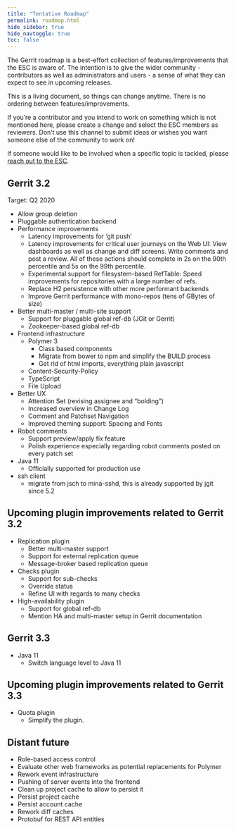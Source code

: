 ```yaml
---
title: "Tentative Roadmap"
permalink: roadmap.html
hide_sidebar: true
hide_navtoggle: true
toc: false
---
```


The Gerrit roadmap is a best-effort collection of features/improvements that the ESC is aware of.
The intention is to give the wider community - contributors as well as administrators and users - a
sense of what they can expect to see in upcoming releases.

This is a living document, so things can change anytime. There is no ordering between
features/improvements.

If you’re a contributor and you intend to work on something which is not mentioned here, please
create a change and select the ESC members as reviewers. Don’t use this channel to submit ideas or
wishes you want someone else of the community to work on!

If someone would like to be involved when a specific topic is tackled, please
[reach out to the ESC](https://gerrit-documentation.storage.googleapis.com/Documentation/3.1.0/dev-roles.html#steering-committee-member).

## Gerrit 3.2
Target: Q2 2020

* Allow group deletion
* Pluggable authentication backend
* Performance improvements
  * Latency improvements for ‘git push’
  * Latency improvements for critical user journeys on the Web UI: View dashboards as well as change
    and diff screens. Write comments and post a review. All of these actions should complete in 2s
    on the 90th percentile and 5s on the 99th percentile.
  * Experimental support for filesystem-based RefTable: Speed improvements for repositories with a
    large number of refs.
  * Replace H2 persistence with other more performant backends
  * Improve Gerrit performance with mono-repos (tens of GBytes of size)
* Better multi-master / multi-site support
  * Support for pluggable global ref-db (JGit or Gerrit)
  * Zookeeper-based global ref-db
* Frontend infrastructure
  * Polymer 3
    * Class based components
    * Migrate from bower to npm and simplify the BUILD process
    * Get rid of html imports, everything plain javascript
  * Content-Security-Policy
  * TypeScript
  * File Upload
* Better UX
  * Attention Set (revising assignee and “bolding”)
  * Increased overview in Change Log
  * Comment and Patchset Navigation
  * Improved theming support: Spacing and Fonts
* Robot comments
  * Support preview/apply fix feature
  * Polish experience especially regarding robot comments posted on every patch set
* Java 11
  * Officially supported for production use
* ssh client
  * migrate from jsch to mina-sshd, this is already supported by jgit since 5.2

## Upcoming plugin improvements related to Gerrit 3.2
* Replication plugin
  * Better multi-master support
  * Support for external replication queue
  * Message-broker based replication queue
* Checks plugin
  * Support for sub-checks
  * Override status
  * Refine UI with regards to many checks
* High-availability plugin
  * Support for global ref-db
  * Mention HA and multi-master setup in Gerrit documentation

## Gerrit 3.3
* Java 11
  * Switch language level to Java 11

## Upcoming plugin improvements related to Gerrit 3.3
* Quota plugin
  * Simplify the plugin.

## Distant future
* Role-based access control
* Evaluate other web frameworks as potential replacements for Polymer
* Rework event infrastructure
* Pushing of server events into the frontend
* Clean up project cache to allow to persist it
* Persist project cache
* Persist account cache
* Rework diff caches
* Protobuf for REST API entities
